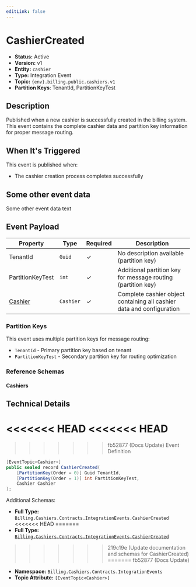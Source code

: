 ```yaml
---
editLink: false
---
```


# CashierCreated

-   **Status:** Active
-   **Version:** v1
-   **Entity:** `cashier`
-   **Type:** Integration Event
-   **Topic:** `{env}.billing.public.cashiers.v1`
-   **Partition Keys**: TenantId, PartitionKeyTest

## Description

Published when a new cashier is successfully created in the billing system. This event contains the complete cashier data and partition key information for proper message routing.

## When It's Triggered

This event is published when:

-   The cashier creation process completes successfully

## Some other event data

Some other event data text

## Event Payload

| Property                                                          | Type      | Required | Description                                                           |
| ----------------------------------------------------------------- | --------- | -------- | --------------------------------------------------------------------- |
| TenantId                                                          | `Guid`    | ✓        | No description available (partition key)                              |
| PartitionKeyTest                                                  | `int`     | ✓        | Additional partition key for message routing (partition key)          |
| [Cashier](./schemas/Billing.Cashiers.Contracts.Models.Cashier.md) | `Cashier` | ✓        | Complete cashier object containing all cashier data and configuration |

### Partition Keys

This event uses multiple partition keys for message routing:

-   `TenantId` - Primary partition key based on tenant
-   `PartitionKeyTest` - Secondary partition key for routing optimization

### Reference Schemas

#### Cashiers

<!--@include: ./schemas/Billing.Cashiers.Contracts.Models.Cashier.md#schema-->

## Technical Details

<<<<<<< HEAD
<<<<<<< HEAD
=======
>>>>>>> fb52877 (Docs Update)
Event Definition

```csharp
[EventTopic<Cashier>]
public sealed record CashierCreated(
    [PartitionKey(Order = 0)] Guid TenantId,
    [PartitionKey(Order = 1)] int PartitionKeyTest,
    Cashier Cashier
);
```

Additional Schemas:

-   **Full Type:** `Billing.Cashiers.Contracts.IntegrationEvents.CashierCreated`
<<<<<<< HEAD
=======
-   **Full Type:** [`Billing.Cashiers.Contracts.IntegrationEvents.CashierCreated`](https://[github.url.from.config.com]/Billing/Cashiers/Contracts/IntegrationEvents/CashierCreated.cs)
>>>>>>> 219c19e (Update documentation and schemas for CashierCreated)
=======
>>>>>>> fb52877 (Docs Update)
-   **Namespace:** `Billing.Cashiers.Contracts.IntegrationEvents`
-   **Topic Attribute:** `[EventTopic<Cashier>]`
